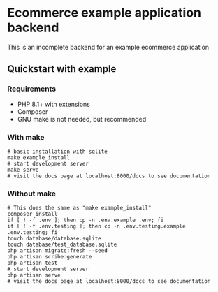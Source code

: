 # Ecommerce example application backend

This is an incomplete backend for an example ecommerce application

## Quickstart with example

### Requirements
- PHP 8.1+ with extensions
- Composer 
- GNU make is not needed, but recommended

### With make

```shell
# basic installation with sqlite
make example_install 
# start development server
make serve
# visit the docs page at localhost:8000/docs to see documentation
```



### Without make

```shell
# This does the same as "make example_install"
composer install
if [ ! -f .env ]; then cp -n .env.example .env; fi
if [ ! -f .env.testing ]; then cp -n .env.testing.example .env.testing; fi
touch database/database.sqlite
touch database/test_database.sqlite
php artisan migrate:fresh --seed
php artisan scribe:generate
php artisan test
# start development server
php artisan serve
# visit the docs page at localhost:8000/docs to see documentation
```
